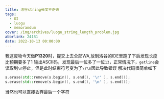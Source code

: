```yaml
---
title: 洛谷string长度不正确
tags:
  - OI
  - luogu
  - memorandum
cover: /img/archives/luogu_string_length_problem.jpg
abbrlink: 24181
date: 2022-10-13 00:00:00
---
```

我这废物今天做**P1320**时，提交上去全部WA,放到洛谷的IDE里跑了下后发现长度比预期要多了1
输出ASCII码，发现最后一位多了一位`13`，正常情况下，`getline`会读取到`\n`停止，但是此时结束符号变为了`\r\n`因此导致错误
解决代码很简单如下
```c++
s.erase(std::remove(s.begin(), s.end(), '\r' ), s.end());
s.erase(std::remove(s.begin(), s.end(), '\n' ), s.end());
```
当然也可以直接丢弃最后一个字符